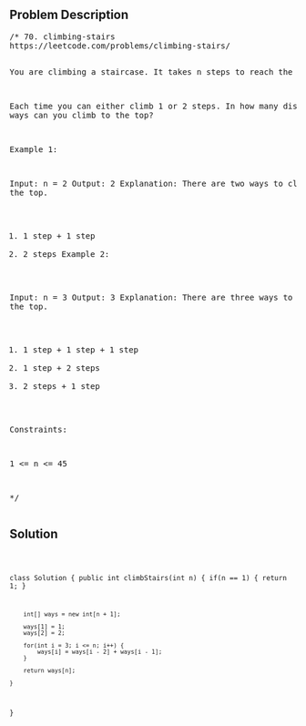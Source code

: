 <!--
<style>
  body { font-family: Arial, sans-serif; }
  .container { max-width: 100%; margin: auto; padding: 20px; }
  .comment-block { background-color: #f9f9f9; padding: 10px; border-left: 5px solid #ccc; }
  .code-block { background-color: #f4f4f4; padding: 10px; border: 1px solid #ddd; }
</style>
-->

<div class='container'>
<h2>Problem Description</h2>
<div class='comment-block'>
<pre>
/* 70. climbing-stairs
https://leetcode.com/problems/climbing-stairs/

You are climbing a staircase. It takes n steps to reach the top.

Each time you can either climb 1 or 2 steps. 
In how many distinct ways can you climb to the top?

 

Example 1:

Input: n = 2
Output: 2
Explanation: There are two ways to climb to the top.
1. 1 step + 1 step
2. 2 steps
Example 2:

Input: n = 3
Output: 3
Explanation: There are three ways to climb to the top.
1. 1 step + 1 step + 1 step
2. 1 step + 2 steps
3. 2 steps + 1 step
 

Constraints:

1 <= n <= 45

*/
</pre>
</div>

<h2>Solution</h2>
<div class='code-block'>
<pre><code class='language-java'>

class Solution {
    public int climbStairs(int n) {
        if(n == 1) {
            return 1;
        }

        int[] ways = new int[n + 1];

        ways[1] = 1;
        ways[2] = 2;

        for(int i = 3; i <= n; i++) {
            ways[i] = ways[i - 2] + ways[i - 1];
        }

        return ways[n];
        
    }
}
</code></pre>
</div>
</div>
